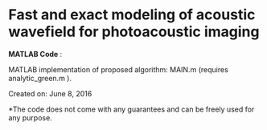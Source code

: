 # Fast and exact modeling of acoustic wavefield for photoacoustic imaging
 
**MATLAB Code** :

MATLAB implementation of proposed algorithm: MAIN.m (requires analytic_green.m ).

Created on: June 8, 2016 

*The code does not come with any guarantees and can be freely used for any purpose.
